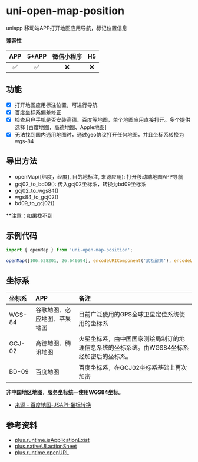 # uni-open-map-position

uniapp 移动端APP打开地图应用导航，标记位置信息

**兼容性**

| APP | 5+APP | 微信小程序 | H5 |
| :---: | :---: | :---: | :---: |
| ✅ | ✅ | ❌ | ❌ |

## 功能

- [x] 打开地图应用标注位置，可进行导航
- [x] 百度坐标系偏差修正
- [x] 检查用户手机是否安装高德、百度等地图，单个地图应用直接打开。多个提供选择 [百度地图，高德地图、Apple地图]
- [x] 无法找到国内通用地图时，通过geo协议打开任何地图，并且坐标系转换为 wgs-84

## 导出方法

- openMap([纬度，经度], 目的地标注, 来源应用): 打开移动端地图APP导航
- gcj02_to_bd09(): 传入gcj02坐标系，转换为bd09坐标系
- gcj02_to_wgs84()
- wgs84_to_gcj02()
- bd09_to_gcj02()

**注意：如果找不到

## 示例代码

```javascript
import { openMap } from 'uni-open-map-position';

openMap([106.628201, 26.646694], encodeURIComponent('武松醉鹅'), encodeURIComponent('我的测试应用'));
```

## 坐标系

| 坐标系 | APP | 备注 |
| :--- | :--- | :--- |
| WGS-84 | 谷歌地图、必应地图、苹果地图 | 目前广泛使用的GPS全球卫星定位系统使用的坐标系 |
| GCJ-02 | 高德地图、腾讯地图 | 火星坐标系，由中国国家测绘局制订的地理信息系统的坐标系统。由WGS84坐标系经加密后的坐标系。 |
| BD-09 | 百度地图 | 百度坐标系，在GCJ02坐标系基础上再次加密 |

**非中国地区地图，服务坐标统一使用WGS84坐标。**

- [来源 - 百度地图-JSAPI-坐标转换](https://lbsyun.baidu.com/index.php?title=jspopular3.0/guide/coorinfo)

## 参考资料

- [plus.runtime.isApplicationExist](https://www.html5plus.org/doc/zh_cn/runtime.html#plus.runtime.isApplicationExist)
- [plus.nativeUI.actionSheet](https://www.html5plus.org/doc/zh_cn/nativeui.html#plus.nativeUI.actionSheet)
- [plus.runtime.openURL](https://www.html5plus.org/doc/zh_cn/runtime.html#plus.runtime.openURL)